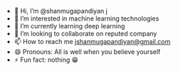 - 👋 Hi, I’m @shanmugapandiyan j
- 👀 I’m interested in machine learning technologies
- 🌱 I’m currently learning deep learning 
- 💞️ I’m looking to collaborate on reputed company 
- 📫 How to reach me jshanmugapandiyan@gmail.com
- 😄 Pronouns: All is well when you believe yourself 
- ⚡ Fun fact: nothing 😁

<!---
shanmugapandiyanaiml/shanmugapandiyanaiml is a ✨ special ✨ repository because its `README.md` (this file) appears on your GitHub profile.
You can click the Preview link to take a look at your changes.
--->
